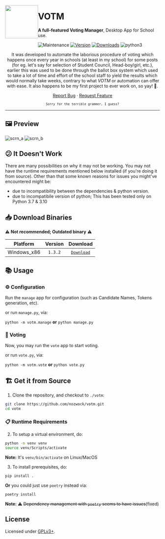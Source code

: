 <img src="https://user-images.githubusercontent.com/57829219/154505391-b8b8d7d4-7e0a-4e80-a5bf-87f91b90cd24.png" align="left" height="107px" hspace="0px" vspace="20px">

# VOTM

**A full-featured Voting Manager**, Desktop App for School use.

<!-- just in case, that img used above(atleast the source of it) is not mine, at this point in time idk where I had gotten it from -->

<!--
<p align="center">
<a href="https://github.com/sgrkmr/votm"><img alt="votm" src="https://user-images.githubusercontent.com/57829219/76256135-6d241b80-6275-11ea-96dc-f512f4a0c91a.png"></a>
</p>
-->

<!--<p align="center">-->
![Maintenance](https://img.shields.io/maintenance/no/2021.svg?color=red&style=flat-square)
[![Version](https://img.shields.io/github/v/tag/nozwock/votm.svg?label=version&style=flat-square&color=blueviolet)](https://GitHub.com/sgrkmr/votm/releases/)
[![Downloads](https://img.shields.io/github/downloads/nozwock/votm/total.svg?style=flat-square)](https://GitHub.com/sgrkmr/votm/releases/)
<img alt="python3" src="https://img.shields.io/badge/Python-3.7 | 3.10-blue?style=flat-square">
<!--<a href="https://github.com/sgrkmr/votm/commits/master"><img alt="Commits" src="https://img.shields.io/github/last-commit/sgrkmr/votm?style=flat-square"></a>-->
<!--<a href="https://GitHub.com/sgrkmr/votm/graphs/contributors/"><img alt="Contributors" src="https://img.shields.io/github/contributors/sgrkmr/votm.svg?style=flat-square"></a>-->
<!--<a href="https://opensource.org/licenses/GPL-3.0"><img alt="License: GPL-3.0" src="https://img.shields.io/github/license/sgrkmr/votm.svg?style=flat-square"></a>-->
<!--<a href="https://github.com/psf/black"><img alt="Code style" src="https://img.shields.io/badge/code%20style-black-000000.svg?style=flat-square"></a>-->
<!--</p>-->

<p align="center">
It was developed to automate the laborious procedure of voting which happens once every year in schools (at least in my school) for some posts (for eg. let's say for selection of Student Council, Head-boy/girl, etc.), earlier this was used to be done through the ballot box system which used to take a lot of time and effort of the school staff to yield the results which would normally take weeks, contrary to what <i>VOTM</i> or automation can offer with ease. It also happens to be my first project to ever work on, so yay! 🎉.
</p>

<p align="center">
<a href="https://github.com/nozwock/votm/issues/new/choose">Report Bug</a> · <a href="https://github.com/nozwock/votm/issues/new/choose">Request Feature</a>
</p>

<p align="center">
<sub><code>Sorry for the terrible grammer, I guess?</code></sub>
</p>

---


## 🖼️ Preview

![scrn_a](https://user-images.githubusercontent.com/57829219/76254956-57155b80-6273-11ea-82ec-984872c89c4a.png)
![scrn_b](https://user-images.githubusercontent.com/57829219/76254969-5f6d9680-6273-11ea-9eb9-6dee2628f1f0.png)


## 😕 It Doesn't Work
There are many possibilities on why it may not be working. You may not have the runtime requirements mentioned below installed (if you're doing it from source). Other than that some known reasons for issues you might've encountered might be:
- due to incompatibility between the dependencies & python version.
- due to incompatibile version of python; This has been tested only on Python 3.7 & 3.10


## 📥 Download Binaries

⚠️ **Not recommended; Outdated binary** ⚠️

| Platform | Version | Download |
| :-: | :-: | :-: |
| Windows_x86 | `1.3.2` | <kbd><a href="https://github.com/nozwock/votm/releases/download/1.3.2/votm_x86_32_1.3.2.exe">Download</a></kbd></br> |


## 📚 Usage

### ⚙️ Configuration

Run the `manage` app for configuration (such as Candidate Names, Tokens generation, etc).

or run `manage.py`, via:

`python -m votm.manage` **or** `python manage.py`

### 📄 Voting

Now, you may run the `vote` app to start voting.

or run `vote.py`, via:

`python -m votm.vote` **or** `python vote.py`


## 🏗️ Get it from Source

1. Clone the repository, and checkout to `./votm`:

```sh
git clone https://github.com/nozwock/votm.git
cd votm
```

### 📋 Runtime Requirements

2. To setup a virtual environment, do:
```sh
python -m venv venv
source venv/Scripts/activate
```

**Note:** It's `venv/bin/activate` on Linux/MacOS

3. To install prerequisites, do:

```sh
pip install .
```

**Or** you could just use `poetry` instead via:

```sh
poetry install
```

**Note:** ⚠️ ~~Dependency management with `poetry` seems to have issues~~(fixed)


## License

Licensed under [GPLv3+](https://opensource.org/licenses/GPL-3.0).

